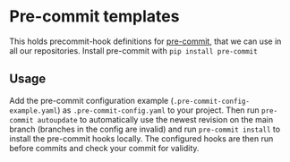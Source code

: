 <!--
SPDX-FileCopyrightText: 2025 Famedly GmbH (info@famedly.com)

SPDX-License-Identifier: Apache-2.0
-->

# Pre-commit templates

This holds precommit-hook definitions for [pre-commit](https://pre-commit.com/), that we can use in all our repositories.
Install pre-commit with `pip install pre-commit`

## Usage

Add the pre-commit configuration example (`.pre-commit-config-example.yaml`) as `.pre-commit-config.yaml` to your project.
Then run `pre-commit autoupdate` to automatically use the newest revision on the main branch (branches in the config are invalid) and run `pre-commit install` to install the pre-commit hooks locally.
The configured hooks are then run before commits and check your commit for validity.
